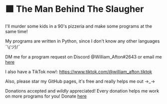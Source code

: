 # 🟪 The Man Behind The Slaugher
I'll murder some kids in a 90's pizzeria and make some programs at the same time!

My programs are written in Python, since I don't know any other languages ¯\\_(ツ)_/¯

DM me for a program request on Discord @William_Afton#2643 or email me [here](mailto:williamafton.codes@gmail.com)

I also have a TikTok now!: https://www.tiktok.com/@william_afton.tiktok

Also, please star my GitHub pages, it's free and really helps me out →_→

Donations accepted and _wildly_ appreciated! Every donation helps me work on more programs for you! Donate [here](https://www.paypal.com/donate/?hosted_button_id=KGHQH84WUYLAS)
